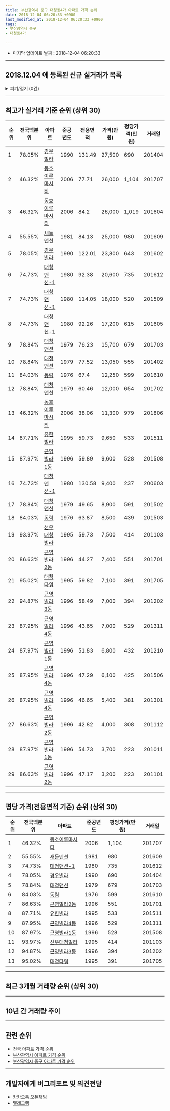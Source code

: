 ```yaml
---
title: 부산광역시 중구 대청동4가 아파트 가격 순위
date: 2018-12-04 06:20:33 +0900
last_modified_at: 2018-12-04 06:20:33 +0900
tags:
- 부산광역시 중구
- 대청동4가

---
```


* 마지막 업데이트 날짜 : 2018-12-04 06:20:33

---

## 2018.12.04 에 등록된 신규 실거래가 목록

<details>
<summary>펴기/접기 (0건)</summary>
<div markdown="1">

|아파트|전국백분위|준공년도|전용면적|가격(만원)|평당가격(만원)|거래일|
|---|---|---|---|---|---|---|
|없음|||||||


</div>
</details>

---

## 최고가 실거래 기준 순위 (상위 30)


|순위|전국백분위|아파트|준공년도|전용면적|가격(만원)|평당가격(만원)|거래일|
|---|---|---|---|---|---|---|---|
|1|78.05%|[경우빌라](https://search.naver.com/search.naver?query=%EB%B6%80%EC%82%B0%EA%B4%91%EC%97%AD%EC%8B%9C+%EC%A4%91%EA%B5%AC+%EB%8C%80%EC%B2%AD%EB%8F%994%EA%B0%80+%EA%B2%BD%EC%9A%B0%EB%B9%8C%EB%9D%BC)|1990|131.49|27,500|690|201404|
|2|46.32%|[동호이루마시티](https://search.naver.com/search.naver?query=%EB%B6%80%EC%82%B0%EA%B4%91%EC%97%AD%EC%8B%9C+%EC%A4%91%EA%B5%AC+%EB%8C%80%EC%B2%AD%EB%8F%994%EA%B0%80+%EB%8F%99%ED%98%B8%EC%9D%B4%EB%A3%A8%EB%A7%88%EC%8B%9C%ED%8B%B0)|2006|77.71|26,000|1,104|201707|
|3|46.32%|[동호이루마시티](https://search.naver.com/search.naver?query=%EB%B6%80%EC%82%B0%EA%B4%91%EC%97%AD%EC%8B%9C+%EC%A4%91%EA%B5%AC+%EB%8C%80%EC%B2%AD%EB%8F%994%EA%B0%80+%EB%8F%99%ED%98%B8%EC%9D%B4%EB%A3%A8%EB%A7%88%EC%8B%9C%ED%8B%B0)|2006|84.2|26,000|1,019|201604|
|4|55.55%|[새들맨션](https://search.naver.com/search.naver?query=%EB%B6%80%EC%82%B0%EA%B4%91%EC%97%AD%EC%8B%9C+%EC%A4%91%EA%B5%AC+%EB%8C%80%EC%B2%AD%EB%8F%994%EA%B0%80+%EC%83%88%EB%93%A4%EB%A7%A8%EC%85%98)|1981|84.13|25,000|980|201609|
|5|78.05%|[경우빌라](https://search.naver.com/search.naver?query=%EB%B6%80%EC%82%B0%EA%B4%91%EC%97%AD%EC%8B%9C+%EC%A4%91%EA%B5%AC+%EB%8C%80%EC%B2%AD%EB%8F%994%EA%B0%80+%EA%B2%BD%EC%9A%B0%EB%B9%8C%EB%9D%BC)|1990|122.01|23,800|643|201602|
|6|74.73%|[대청맨션-1](https://search.naver.com/search.naver?query=%EB%B6%80%EC%82%B0%EA%B4%91%EC%97%AD%EC%8B%9C+%EC%A4%91%EA%B5%AC+%EB%8C%80%EC%B2%AD%EB%8F%994%EA%B0%80+%EB%8C%80%EC%B2%AD%EB%A7%A8%EC%85%98-1)|1980|92.38|20,600|735|201612|
|7|74.73%|[대청맨션-1](https://search.naver.com/search.naver?query=%EB%B6%80%EC%82%B0%EA%B4%91%EC%97%AD%EC%8B%9C+%EC%A4%91%EA%B5%AC+%EB%8C%80%EC%B2%AD%EB%8F%994%EA%B0%80+%EB%8C%80%EC%B2%AD%EB%A7%A8%EC%85%98-1)|1980|114.05|18,000|520|201509|
|8|74.73%|[대청맨션-1](https://search.naver.com/search.naver?query=%EB%B6%80%EC%82%B0%EA%B4%91%EC%97%AD%EC%8B%9C+%EC%A4%91%EA%B5%AC+%EB%8C%80%EC%B2%AD%EB%8F%994%EA%B0%80+%EB%8C%80%EC%B2%AD%EB%A7%A8%EC%85%98-1)|1980|92.26|17,200|615|201605|
|9|78.84%|[대청맨션](https://search.naver.com/search.naver?query=%EB%B6%80%EC%82%B0%EA%B4%91%EC%97%AD%EC%8B%9C+%EC%A4%91%EA%B5%AC+%EB%8C%80%EC%B2%AD%EB%8F%994%EA%B0%80+%EB%8C%80%EC%B2%AD%EB%A7%A8%EC%85%98)|1979|76.23|15,700|679|201703|
|10|78.84%|[대청맨션](https://search.naver.com/search.naver?query=%EB%B6%80%EC%82%B0%EA%B4%91%EC%97%AD%EC%8B%9C+%EC%A4%91%EA%B5%AC+%EB%8C%80%EC%B2%AD%EB%8F%994%EA%B0%80+%EB%8C%80%EC%B2%AD%EB%A7%A8%EC%85%98)|1979|77.52|13,050|555|201402|
|11|84.03%|[동림](https://search.naver.com/search.naver?query=%EB%B6%80%EC%82%B0%EA%B4%91%EC%97%AD%EC%8B%9C+%EC%A4%91%EA%B5%AC+%EB%8C%80%EC%B2%AD%EB%8F%994%EA%B0%80+%EB%8F%99%EB%A6%BC)|1976|67.4|12,250|599|201610|
|12|78.84%|[대청맨션](https://search.naver.com/search.naver?query=%EB%B6%80%EC%82%B0%EA%B4%91%EC%97%AD%EC%8B%9C+%EC%A4%91%EA%B5%AC+%EB%8C%80%EC%B2%AD%EB%8F%994%EA%B0%80+%EB%8C%80%EC%B2%AD%EB%A7%A8%EC%85%98)|1979|60.46|12,000|654|201702|
|13|46.32%|[동호이루마시티](https://search.naver.com/search.naver?query=%EB%B6%80%EC%82%B0%EA%B4%91%EC%97%AD%EC%8B%9C+%EC%A4%91%EA%B5%AC+%EB%8C%80%EC%B2%AD%EB%8F%994%EA%B0%80+%EB%8F%99%ED%98%B8%EC%9D%B4%EB%A3%A8%EB%A7%88%EC%8B%9C%ED%8B%B0)|2006|38.06|11,300|979|201806|
|14|87.71%|[유한빌라](https://search.naver.com/search.naver?query=%EB%B6%80%EC%82%B0%EA%B4%91%EC%97%AD%EC%8B%9C+%EC%A4%91%EA%B5%AC+%EB%8C%80%EC%B2%AD%EB%8F%994%EA%B0%80+%EC%9C%A0%ED%95%9C%EB%B9%8C%EB%9D%BC)|1995|59.73|9,650|533|201511|
|15|87.97%|[근영빌라1동](https://search.naver.com/search.naver?query=%EB%B6%80%EC%82%B0%EA%B4%91%EC%97%AD%EC%8B%9C+%EC%A4%91%EA%B5%AC+%EB%8C%80%EC%B2%AD%EB%8F%994%EA%B0%80+%EA%B7%BC%EC%98%81%EB%B9%8C%EB%9D%BC1%EB%8F%99)|1996|59.89|9,600|528|201508|
|16|74.73%|[대청맨션-1](https://search.naver.com/search.naver?query=%EB%B6%80%EC%82%B0%EA%B4%91%EC%97%AD%EC%8B%9C+%EC%A4%91%EA%B5%AC+%EB%8C%80%EC%B2%AD%EB%8F%994%EA%B0%80+%EB%8C%80%EC%B2%AD%EB%A7%A8%EC%85%98-1)|1980|130.58|9,400|237|200603|
|17|78.84%|[대청맨션](https://search.naver.com/search.naver?query=%EB%B6%80%EC%82%B0%EA%B4%91%EC%97%AD%EC%8B%9C+%EC%A4%91%EA%B5%AC+%EB%8C%80%EC%B2%AD%EB%8F%994%EA%B0%80+%EB%8C%80%EC%B2%AD%EB%A7%A8%EC%85%98)|1979|49.65|8,900|591|201502|
|18|84.03%|[동림](https://search.naver.com/search.naver?query=%EB%B6%80%EC%82%B0%EA%B4%91%EC%97%AD%EC%8B%9C+%EC%A4%91%EA%B5%AC+%EB%8C%80%EC%B2%AD%EB%8F%994%EA%B0%80+%EB%8F%99%EB%A6%BC)|1976|63.87|8,500|439|201503|
|19|93.97%|[선우대청빌라](https://search.naver.com/search.naver?query=%EB%B6%80%EC%82%B0%EA%B4%91%EC%97%AD%EC%8B%9C+%EC%A4%91%EA%B5%AC+%EB%8C%80%EC%B2%AD%EB%8F%994%EA%B0%80+%EC%84%A0%EC%9A%B0%EB%8C%80%EC%B2%AD%EB%B9%8C%EB%9D%BC)|1995|59.73|7,500|414|201103|
|20|86.63%|[근영빌라2동](https://search.naver.com/search.naver?query=%EB%B6%80%EC%82%B0%EA%B4%91%EC%97%AD%EC%8B%9C+%EC%A4%91%EA%B5%AC+%EB%8C%80%EC%B2%AD%EB%8F%994%EA%B0%80+%EA%B7%BC%EC%98%81%EB%B9%8C%EB%9D%BC2%EB%8F%99)|1996|44.27|7,400|551|201701|
|21|95.02%|[대청타워](https://search.naver.com/search.naver?query=%EB%B6%80%EC%82%B0%EA%B4%91%EC%97%AD%EC%8B%9C+%EC%A4%91%EA%B5%AC+%EB%8C%80%EC%B2%AD%EB%8F%994%EA%B0%80+%EB%8C%80%EC%B2%AD%ED%83%80%EC%9B%8C)|1995|59.82|7,100|391|201705|
|22|94.87%|[근영빌라3동](https://search.naver.com/search.naver?query=%EB%B6%80%EC%82%B0%EA%B4%91%EC%97%AD%EC%8B%9C+%EC%A4%91%EA%B5%AC+%EB%8C%80%EC%B2%AD%EB%8F%994%EA%B0%80+%EA%B7%BC%EC%98%81%EB%B9%8C%EB%9D%BC3%EB%8F%99)|1996|58.49|7,000|394|201202|
|23|87.95%|[근영빌라4동](https://search.naver.com/search.naver?query=%EB%B6%80%EC%82%B0%EA%B4%91%EC%97%AD%EC%8B%9C+%EC%A4%91%EA%B5%AC+%EB%8C%80%EC%B2%AD%EB%8F%994%EA%B0%80+%EA%B7%BC%EC%98%81%EB%B9%8C%EB%9D%BC4%EB%8F%99)|1996|43.65|7,000|529|201311|
|24|87.97%|[근영빌라1동](https://search.naver.com/search.naver?query=%EB%B6%80%EC%82%B0%EA%B4%91%EC%97%AD%EC%8B%9C+%EC%A4%91%EA%B5%AC+%EB%8C%80%EC%B2%AD%EB%8F%994%EA%B0%80+%EA%B7%BC%EC%98%81%EB%B9%8C%EB%9D%BC1%EB%8F%99)|1996|51.83|6,800|432|201210|
|25|87.95%|[근영빌라4동](https://search.naver.com/search.naver?query=%EB%B6%80%EC%82%B0%EA%B4%91%EC%97%AD%EC%8B%9C+%EC%A4%91%EA%B5%AC+%EB%8C%80%EC%B2%AD%EB%8F%994%EA%B0%80+%EA%B7%BC%EC%98%81%EB%B9%8C%EB%9D%BC4%EB%8F%99)|1996|47.29|6,100|425|201506|
|26|87.95%|[근영빌라4동](https://search.naver.com/search.naver?query=%EB%B6%80%EC%82%B0%EA%B4%91%EC%97%AD%EC%8B%9C+%EC%A4%91%EA%B5%AC+%EB%8C%80%EC%B2%AD%EB%8F%994%EA%B0%80+%EA%B7%BC%EC%98%81%EB%B9%8C%EB%9D%BC4%EB%8F%99)|1996|46.65|5,400|381|201301|
|27|86.63%|[근영빌라2동](https://search.naver.com/search.naver?query=%EB%B6%80%EC%82%B0%EA%B4%91%EC%97%AD%EC%8B%9C+%EC%A4%91%EA%B5%AC+%EB%8C%80%EC%B2%AD%EB%8F%994%EA%B0%80+%EA%B7%BC%EC%98%81%EB%B9%8C%EB%9D%BC2%EB%8F%99)|1996|42.82|4,000|308|201112|
|28|87.97%|[근영빌라1동](https://search.naver.com/search.naver?query=%EB%B6%80%EC%82%B0%EA%B4%91%EC%97%AD%EC%8B%9C+%EC%A4%91%EA%B5%AC+%EB%8C%80%EC%B2%AD%EB%8F%994%EA%B0%80+%EA%B7%BC%EC%98%81%EB%B9%8C%EB%9D%BC1%EB%8F%99)|1996|54.73|3,700|223|201011|
|29|86.63%|[근영빌라2동](https://search.naver.com/search.naver?query=%EB%B6%80%EC%82%B0%EA%B4%91%EC%97%AD%EC%8B%9C+%EC%A4%91%EA%B5%AC+%EB%8C%80%EC%B2%AD%EB%8F%994%EA%B0%80+%EA%B7%BC%EC%98%81%EB%B9%8C%EB%9D%BC2%EB%8F%99)|1996|47.17|3,200|223|201101|


---

## 평당 가격(전용면적 기준) 순위 (상위 30)


|순위|전국백분위|아파트|준공년도|평당가격(만원)|거래일|
|---|---|---|---|---|---|
|1|46.32%|[동호이루마시티](https://search.naver.com/search.naver?query=%EB%B6%80%EC%82%B0%EA%B4%91%EC%97%AD%EC%8B%9C+%EC%A4%91%EA%B5%AC+%EB%8C%80%EC%B2%AD%EB%8F%994%EA%B0%80+%EB%8F%99%ED%98%B8%EC%9D%B4%EB%A3%A8%EB%A7%88%EC%8B%9C%ED%8B%B0)|2006|1,104|201707|
|2|55.55%|[새들맨션](https://search.naver.com/search.naver?query=%EB%B6%80%EC%82%B0%EA%B4%91%EC%97%AD%EC%8B%9C+%EC%A4%91%EA%B5%AC+%EB%8C%80%EC%B2%AD%EB%8F%994%EA%B0%80+%EC%83%88%EB%93%A4%EB%A7%A8%EC%85%98)|1981|980|201609|
|3|74.73%|[대청맨션-1](https://search.naver.com/search.naver?query=%EB%B6%80%EC%82%B0%EA%B4%91%EC%97%AD%EC%8B%9C+%EC%A4%91%EA%B5%AC+%EB%8C%80%EC%B2%AD%EB%8F%994%EA%B0%80+%EB%8C%80%EC%B2%AD%EB%A7%A8%EC%85%98-1)|1980|735|201612|
|4|78.05%|[경우빌라](https://search.naver.com/search.naver?query=%EB%B6%80%EC%82%B0%EA%B4%91%EC%97%AD%EC%8B%9C+%EC%A4%91%EA%B5%AC+%EB%8C%80%EC%B2%AD%EB%8F%994%EA%B0%80+%EA%B2%BD%EC%9A%B0%EB%B9%8C%EB%9D%BC)|1990|690|201404|
|5|78.84%|[대청맨션](https://search.naver.com/search.naver?query=%EB%B6%80%EC%82%B0%EA%B4%91%EC%97%AD%EC%8B%9C+%EC%A4%91%EA%B5%AC+%EB%8C%80%EC%B2%AD%EB%8F%994%EA%B0%80+%EB%8C%80%EC%B2%AD%EB%A7%A8%EC%85%98)|1979|679|201703|
|6|84.03%|[동림](https://search.naver.com/search.naver?query=%EB%B6%80%EC%82%B0%EA%B4%91%EC%97%AD%EC%8B%9C+%EC%A4%91%EA%B5%AC+%EB%8C%80%EC%B2%AD%EB%8F%994%EA%B0%80+%EB%8F%99%EB%A6%BC)|1976|599|201610|
|7|86.63%|[근영빌라2동](https://search.naver.com/search.naver?query=%EB%B6%80%EC%82%B0%EA%B4%91%EC%97%AD%EC%8B%9C+%EC%A4%91%EA%B5%AC+%EB%8C%80%EC%B2%AD%EB%8F%994%EA%B0%80+%EA%B7%BC%EC%98%81%EB%B9%8C%EB%9D%BC2%EB%8F%99)|1996|551|201701|
|8|87.71%|[유한빌라](https://search.naver.com/search.naver?query=%EB%B6%80%EC%82%B0%EA%B4%91%EC%97%AD%EC%8B%9C+%EC%A4%91%EA%B5%AC+%EB%8C%80%EC%B2%AD%EB%8F%994%EA%B0%80+%EC%9C%A0%ED%95%9C%EB%B9%8C%EB%9D%BC)|1995|533|201511|
|9|87.95%|[근영빌라4동](https://search.naver.com/search.naver?query=%EB%B6%80%EC%82%B0%EA%B4%91%EC%97%AD%EC%8B%9C+%EC%A4%91%EA%B5%AC+%EB%8C%80%EC%B2%AD%EB%8F%994%EA%B0%80+%EA%B7%BC%EC%98%81%EB%B9%8C%EB%9D%BC4%EB%8F%99)|1996|529|201311|
|10|87.97%|[근영빌라1동](https://search.naver.com/search.naver?query=%EB%B6%80%EC%82%B0%EA%B4%91%EC%97%AD%EC%8B%9C+%EC%A4%91%EA%B5%AC+%EB%8C%80%EC%B2%AD%EB%8F%994%EA%B0%80+%EA%B7%BC%EC%98%81%EB%B9%8C%EB%9D%BC1%EB%8F%99)|1996|528|201508|
|11|93.97%|[선우대청빌라](https://search.naver.com/search.naver?query=%EB%B6%80%EC%82%B0%EA%B4%91%EC%97%AD%EC%8B%9C+%EC%A4%91%EA%B5%AC+%EB%8C%80%EC%B2%AD%EB%8F%994%EA%B0%80+%EC%84%A0%EC%9A%B0%EB%8C%80%EC%B2%AD%EB%B9%8C%EB%9D%BC)|1995|414|201103|
|12|94.87%|[근영빌라3동](https://search.naver.com/search.naver?query=%EB%B6%80%EC%82%B0%EA%B4%91%EC%97%AD%EC%8B%9C+%EC%A4%91%EA%B5%AC+%EB%8C%80%EC%B2%AD%EB%8F%994%EA%B0%80+%EA%B7%BC%EC%98%81%EB%B9%8C%EB%9D%BC3%EB%8F%99)|1996|394|201202|
|13|95.02%|[대청타워](https://search.naver.com/search.naver?query=%EB%B6%80%EC%82%B0%EA%B4%91%EC%97%AD%EC%8B%9C+%EC%A4%91%EA%B5%AC+%EB%8C%80%EC%B2%AD%EB%8F%994%EA%B0%80+%EB%8C%80%EC%B2%AD%ED%83%80%EC%9B%8C)|1995|391|201705|


---

## 최근 3개월 거래량 순위 (상위 30)


<div style="width:100%;">
    <canvas id="deal_count_ranking" height="250"></canvas>
</div>


<script>
new Chart(document.getElementById("deal_count_ranking"), {
    type: 'horizontalBar',
    data: {
        labels: ['새들맨션'],
        datasets: [{
            label: '실거래 수',
            data: [1],
            borderColor: "rgba(255, 0, 128, 1)",
            backgroundColor: "rgba(255, 0, 128, 0.5)",
            fill: false,
        }]
    },
    options: {
        responsive: true,
        title: {
            display: true,
            text: '최근 3개월 거래량 순위'
        },
        tooltips: {
            mode: 'index',
            intersect: false,
            callbacks: {
                title: function(tooltipItems, data) {
                    return "실거래 수:";
                },
                label: function(tooltipItem, data) {
                    return data.labels[tooltipItem.index] + ": " + tooltipItem.xLabel;
                }
            }
        },
        hover: {
            mode: 'nearest',
            intersect: true
        },
        scales: {
            xAxes: [{
                display: true,
                scaleLabel: {
                    display: true,
                    labelString: '실거래 수'
                },
                ticks: {
                    suggestedMin: 0,
                }
            }],
            yAxes: [{
                display: true,
                ticks: {
                    autoSkip: false,
                    callback: function(value, index, values) {
                        if (value.length > 15)
                            return value.substr(0, 13) + "...";
                        else
                            return value;
                    }
                },
                scaleLabel: {
                    display: false,
                }
            }]
        }
    }
});

</script>


---

## 10년 간 거래량 추이


<div style="width:100%;">
    <canvas id="deal_progress" height="250"></canvas>
</div>

<script>
new Chart(document.getElementById("deal_progress"), {
    type: 'line',
    data: {
        labels: ['200812','200901','200902','200903','200904','200905','200906','200907','200908','200909','200910','200911','200912','201001','201002','201003','201004','201005','201006','201007','201008','201009','201010','201011','201012','201101','201102','201103','201104','201105','201106','201107','201108','201109','201110','201111','201112','201201','201202','201203','201204','201205','201206','201207','201208','201209','201210','201211','201212','201301','201302','201303','201304','201305','201306','201307','201308','201309','201310','201311','201312','201401','201402','201403','201404','201405','201406','201407','201408','201409','201410','201411','201412','201501','201502','201503','201504','201505','201506','201507','201508','201509','201510','201511','201512','201601','201602','201603','201604','201605','201606','201607','201608','201609','201610','201611','201612','201701','201702','201703','201704','201705','201706','201707','201708','201709','201710','201711','201712','201801','201802','201803','201804','201805','201806','201807','201808','201809','201810','201811','201812'],
        datasets: [{
            label: '실거래 수',
            pointRadius: 1,
            data: [1, 2, 2, 1, 0, 0, 2, 0, 2, 0, 4, 2, 7, 1, 5, 1, 3, 3, 2, 2, 0, 3, 0, 2, 0, 1, 0, 2, 2, 3, 2, 2, 2, 2, 0, 2, 2, 0, 2, 2, 1, 0, 2, 4, 1, 1, 4, 2, 3, 3, 0, 1, 1, 2, 1, 0, 0, 0, 0, 1, 2, 0, 2, 0, 1, 2, 2, 1, 1, 1, 2, 4, 0, 0, 1, 1, 0, 1, 2, 0, 2, 2, 1, 2, 0, 1, 1, 0, 2, 3, 2, 2, 0, 1, 1, 1, 1, 2, 3, 3, 0, 1, 1, 2, 1, 0, 0, 0, 0, 0, 1, 1, 1, 2, 2, 1, 2, 1, 0, 1, 0],
            borderColor: "rgba(255, 201, 14, 1)",
            backgroundColor: "rgba(255, 201, 14, 0.5)",
            fill: true,
        }]
    },
    options: {
        responsive: true,
        title: {
            display: true,
            text: '10년간 거래량 추이'
        },
        tooltips: {
            mode: 'index',
            intersect: false,
        },
        hover: {
            mode: 'nearest',
            intersect: true
        },
        scales: {
            xAxes: [{
                display: true,
                scaleLabel: {
                    display: true,
                    labelString: '년/월'
                }
            }],
            yAxes: [{
                display: true,
                ticks: {
                    suggestedMin: 0,
                },
                scaleLabel: {
                    display: true,
                    labelString: '실거래 수'
                }
            }]
        }
    }
});

</script>


---

## 관련 순위

- [전국 아파트 가격 순위](https://inasie.github.io/apt-ranking/전국)
- [부산광역시 아파트 가격 순위](https://inasie.github.io/apt-ranking/부산광역시)
- [부산광역시 중구 아파트 가격 순위](https://inasie.github.io/apt-ranking/부산광역시-중구)


---

## 개발자에게 버그리포트 및 의견전달

- [카카오톡 오픈채팅](https://open.kakao.com/o/gLJUAP4)
- [텔레그램](https://t.me/inasie)

